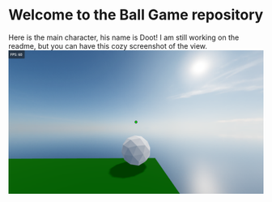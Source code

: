 # Welcome to the Ball Game repository
Here is the main character, his name is Doot! I am still working on the readme, but you can have this cozy screenshot of the view.
![A nice cliffside view](https://github.com/basicn86/BallGame/blob/master/screenshots/screenshot1.png)
